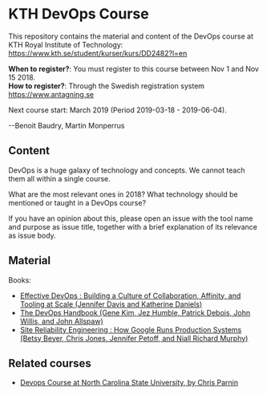 # KTH DevOps Course

This repository contains the material and content of the DevOps course at KTH Royal Institute of Technology: <https://www.kth.se/student/kurser/kurs/DD2482?l=en>

**When to register?**: You must register to this course between Nov 1 and Nov 15 2018.  
**How to register?**: Through the Swedish registration system <https://www.antagning.se>

Next course start: March 2019 (Period 2019-03-18 - 2019-06-04).

--Benoit Baudry, Martin Monperrus

## Content

DevOps is a huge galaxy of technology and concepts. We cannot teach them all within a single course.

What are the most relevant ones in 2018? What technology should be mentioned or taught in a DevOps course? 

If you have an opinion about this, please open an issue with the tool name and purpose as issue title, together with a brief explanation of its relevance as issue body.

## Material

Books:

* [Effective DevOps : Building a Culture of Collaboration, Affinity, and Tooling at Scale (Jennifer Davis and Katherine Daniels)](https://ebookcentral-proquest-com.focus.lib.kth.se/lib/kth/detail.action?docID=4537261)
* [The DevOps Handbook (Gene Kim, Jez Humble, Patrick Debois, John Willis, and John Allspaw)](https://ebookcentral-proquest-com.focus.lib.kth.se/lib/kth/detail.action?docID=4717635)
* [Site Reliability Engineering : How Google Runs Production Systems (Betsy Beyer, Chris Jones, Jennifer Petoff, and Niall Richard Murphy)](https://ebookcentral-proquest-com.focus.lib.kth.se/lib/kth/detail.action?docID=4543978)


## Related courses

* [Devops Course at North Carolina State University, by Chris Parnin](https://github.com/CSC-DevOps/Course)
